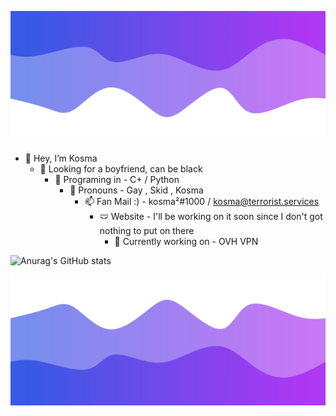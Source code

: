 ![alt text](https://raw.githubusercontent.com/Gowixx/Gowixx/master/header.png)

- 👋 Hey, I’m Kosma 
  - 👀 Looking for a boyfriend, can be black
    - 🌱 Programing in - C+ / Python
      - 💞️ Pronouns - Gay , Skid , Kosma
        - 📫 Fan Mail :) - kosma²#1000 / kosma@terrorist.services 
          - 🩲 Website - I'll be working on it soon since I don't got nothing to put on there 
            - 💎 Currently working on - OVH VPN

![Anurag's GitHub stats](https://github-readme-stats.vercel.app/api?username=Kosma200&show_icons=true&theme=tokyonight)

![alt text](https://raw.githubusercontent.com/Gowixx/Gowixx/master/footer.png)

